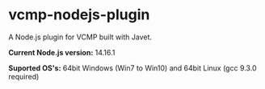 # vcmp-nodejs-plugin
A Node.js plugin for VCMP built with Javet.

**Current Node.js version:** 14.16.1

**Suported OS's:** 64bit Windows (Win7 to Win10) and 64bit Linux (gcc 9.3.0 required) 
